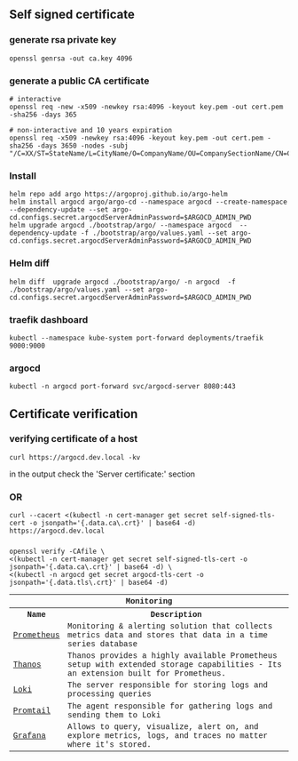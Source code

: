 ## Self signed certificate 
### generate rsa private key  
```
openssl genrsa -out ca.key 4096
```
### generate a public CA certificate 
```
# interactive
openssl req -new -x509 -newkey rsa:4096 -keyout key.pem -out cert.pem -sha256 -days 365

# non-interactive and 10 years expiration
openssl req -x509 -newkey rsa:4096 -keyout key.pem -out cert.pem -sha256 -days 3650 -nodes -subj "/C=XX/ST=StateName/L=CityName/O=CompanyName/OU=CompanySectionName/CN=CommonNameOrHostname"
```
### Install
```
helm repo add argo https://argoproj.github.io/argo-helm
helm install argocd argo/argo-cd --namespace argocd --create-namespace --dependency-update --set argo-cd.configs.secret.argocdServerAdminPassword=$ARGOCD_ADMIN_PWD
helm upgrade argocd ./bootstrap/argo/ --namespace argocd  --dependency-update -f ./bootstrap/argo/values.yaml --set argo-cd.configs.secret.argocdServerAdminPassword=$ARGOCD_ADMIN_PWD
```

### Helm diff 
```
helm diff  upgrade argocd ./bootstrap/argo/ -n argocd  -f ./bootstrap/argo/values.yaml --set argo-cd.configs.secret.argocdServerAdminPassword=$ARGOCD_ADMIN_PWD
```

### traefik dashboard
```
kubectl --namespace kube-system port-forward deployments/traefik 9000:9000
```
### argocd 
```
kubectl -n argocd port-forward svc/argocd-server 8080:443
```

## Certificate verification 
### verifying certificate  of a host 
```
curl https://argocd.dev.local -kv
```
in the output check the 'Server certificate:' section

### OR
```
curl --cacert <(kubectl -n cert-manager get secret self-signed-tls-cert -o jsonpath='{.data.ca\.crt}' | base64 -d) https://argocd.dev.local
```

###
```
openssl verify -CAfile \
<(kubectl -n cert-manager get secret self-signed-tls-cert -o jsonpath='{.data.ca\.crt}' | base64 -d) \
<(kubectl -n argocd get secret argocd-tls-cert -o jsonpath='{.data.tls\.crt}' | base64 -d)
```

<table style='font-family:"Courier New", Courier, monospace; font-size:100%'>
    <tr>
        <th colspan="2">Monitoring</th>
    </tr>
    <tr>
        <th>Name</th>
        <th>Description</th>
    </tr>
    <tr>
        <td><a href="https://prometheus.io/">Prometheus</a></td>
        <td>Monitoring & alerting solution that collects metrics data and stores that data in a time series database</td>
    </tr>
    <tr>
        <td><a href="https://thanos.io/">Thanos</a></td>
        <td>Thanos provides a highly available Prometheus setup with extended storage capabilities - Its an extension built for Prometheus.</td>
    </tr>
    <tr>
        <td><a href="https://grafana.com/docs/loki/latest/get-started/overview/">Loki</a></td>
        <td>The server responsible for storing logs and processing queries</td>
    </tr>
    <tr>
        <td><a href="https://grafana.com/docs/loki/latest/send-data/promtail/">Promtail</a></td>
        <td>The agent responsible for gathering logs and sending them to Loki</td>
    </tr>
    <tr>
        <td><a href="https://grafana.com/">Grafana</a></td>
        <td>Allows to query, visualize, alert on, and explore metrics, logs, and traces no matter where it's stored.</td>
    </tr>
</table>
